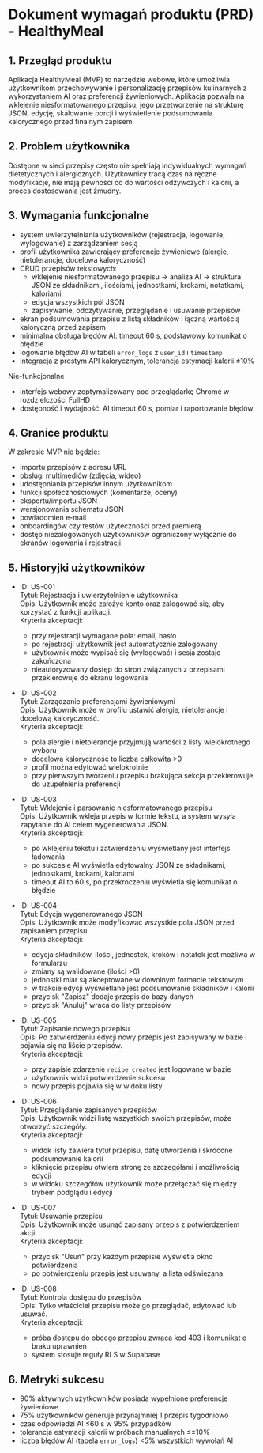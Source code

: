 # Dokument wymagań produktu (PRD) - HealthyMeal
## 1. Przegląd produktu
Aplikacja HealthyMeal (MVP) to narzędzie webowe, które umożliwia użytkownikom przechowywanie i personalizację przepisów kulinarnych z wykorzystaniem AI oraz preferencji żywieniowych. Aplikacja pozwala na wklejenie niesformatowanego przepisu, jego przetworzenie na strukturę JSON, edycję, skalowanie porcji i wyświetlenie podsumowania kalorycznego przed finalnym zapisem.

## 2. Problem użytkownika
Dostępne w sieci przepisy często nie spełniają indywidualnych wymagań dietetycznych i alergicznych. Użytkownicy tracą czas na ręczne modyfikacje, nie mają pewności co do wartości odżywczych i kalorii, a proces dostosowania jest żmudny.

## 3. Wymagania funkcjonalne
- system uwierzytelniania użytkowników (rejestracja, logowanie, wylogowanie) z zarządzaniem sesją
- profil użytkownika zawierający preferencje żywieniowe (alergie, nietolerancje, docelowa kaloryczność)
- CRUD przepisów tekstowych:
  - wklejenie niesformatowanego przepisu → analiza AI → struktura JSON ze składnikami, ilościami, jednostkami, krokami, notatkami, kaloriami
  - edycja wszystkich pól JSON
  - zapisywanie, odczytywanie, przeglądanie i usuwanie przepisów
- ekran podsumowania przepisu z listą składników i łączną wartością kaloryczną przed zapisem
- minimalna obsługa błędów AI: timeout 60 s, podstawowy komunikat o błędzie
- logowanie błędów AI w tabeli `error_logs` z `user_id` i `timestamp`
- integracja z prostym API kalorycznym, tolerancja estymacji kalorii ±10%

Nie-funkcjonalne
- interfejs webowy zoptymalizowany pod przeglądarkę Chrome w rozdzielczości FullHD
- dostępność i wydajność: AI timeout 60 s, pomiar i raportowanie błędów

## 4. Granice produktu
W zakresie MVP nie będzie:
- importu przepisów z adresu URL
- obsługi multimediów (zdjęcia, wideo)
- udostępniania przepisów innym użytkownikom
- funkcji społecznościowych (komentarze, oceny)
- eksportu/importu JSON
- wersjonowania schematu JSON
- powiadomień e-mail
- onboardingów czy testów użyteczności przed premierą
- dostęp niezalogowanych użytkowników ograniczony wyłącznie do ekranów logowania i rejestracji 

## 5. Historyjki użytkowników
- ID: US-001  
  Tytuł: Rejestracja i uwierzytelnienie użytkownika  
  Opis: Użytkownik może założyć konto oraz zalogować się, aby korzystać z funkcji aplikacji.  
  Kryteria akceptacji:  
  - przy rejestracji wymagane pola: email, hasło  
  - po rejestracji użytkownik jest automatycznie zalogowany  
  - użytkownik może wypisać się (wylogować) i sesja zostaje zakończona  
  - nieautoryzowany dostęp do stron związanych z przepisami przekierowuje do ekranu logowania

- ID: US-002  
  Tytuł: Zarządzanie preferencjami żywieniowymi  
  Opis: Użytkownik może w profilu ustawić alergie, nietolerancje i docelową kaloryczność.  
  Kryteria akceptacji:  
  - pola alergie i nietolerancje przyjmują wartości z listy wielokrotnego wyboru  
  - docelowa kaloryczność to liczba całkowita >0  
  - profil można edytować wielokrotnie  
  - przy pierwszym tworzeniu przepisu brakująca sekcja przekierowuje do uzupełnienia preferencji

- ID: US-003  
  Tytuł: Wklejenie i parsowanie niesformatowanego przepisu  
  Opis: Użytkownik wkleja przepis w formie tekstu, a system wysyła zapytanie do AI celem wygenerowania JSON.  
  Kryteria akceptacji:  
  - po wklejeniu tekstu i zatwierdzeniu wyświetlany jest interfejs ładowania  
  - po sukcesie AI wyświetla edytowalny JSON ze składnikami, jednostkami, krokami, kaloriami  
  - timeout AI to 60 s, po przekroczeniu wyświetla się komunikat o błędzie

- ID: US-004  
  Tytuł: Edycja wygenerowanego JSON  
  Opis: Użytkownik może modyfikować wszystkie pola JSON przed zapisaniem przepisu.  
  Kryteria akceptacji:  
  - edycja składników, ilości, jednostek, kroków i notatek jest możliwa w formularzu  
  - zmiany są walidowane (ilości >0)  
  - jednostki miar są akceptowane w dowolnym formacie tekstowym  
  - w trakcie edycji wyświetlane jest podsumowanie składników i kalorii
  - przycisk "Zapisz" dodaje przepis do bazy danych
  - przycisk "Anuluj" wraca do listy przepisów

- ID: US-005  
  Tytuł: Zapisanie nowego przepisu  
  Opis: Po zatwierdzeniu edycji nowy przepis jest zapisywany w bazie i pojawia się na liście przepisów.  
  Kryteria akceptacji:  
  - przy zapisie zdarzenie `recipe_created` jest logowane w bazie  
  - użytkownik widzi potwierdzenie sukcesu  
  - nowy przepis pojawia się w widoku listy

- ID: US-006  
  Tytuł: Przeglądanie zapisanych przepisów  
  Opis: Użytkownik widzi listę wszystkich swoich przepisów, może otworzyć szczegóły.  
  Kryteria akceptacji:  
  - widok listy zawiera tytuł przepisu, datę utworzenia i skrócone podsumowanie kalorii  
  - kliknięcie przepisu otwiera stronę ze szczegółami i możliwością edycji
  - w widoku szczegółów użytkownik może przełączać się między trybem podglądu i edycji

- ID: US-007  
  Tytuł: Usuwanie przepisu  
  Opis: Użytkownik może usunąć zapisany przepis z potwierdzeniem akcji.  
  Kryteria akceptacji:  
  - przycisk "Usuń" przy każdym przepisie wyświetla okno potwierdzenia  
  - po potwierdzeniu przepis jest usuwany, a lista odświeżana

- ID: US-008  
  Tytuł: Kontrola dostępu do przepisów  
  Opis: Tylko właściciel przepisu może go przeglądać, edytować lub usuwać.  
  Kryteria akceptacji:  
  - próba dostępu do obcego przepisu zwraca kod 403 i komunikat o braku uprawnień  
  - system stosuje reguły RLS w Supabase

## 6. Metryki sukcesu
- 90% aktywnych użytkowników posiada wypełnione preferencje żywieniowe  
- 75% użytkowników generuje przynajmniej 1 przepis tygodniowo  
- czas odpowiedzi AI ≤60 s w 95% przypadków  
- tolerancja estymacji kalorii w próbach manualnych ≤±10%  
- liczba błędów AI (tabela `error_logs`) <5% wszystkich wywołań AI 